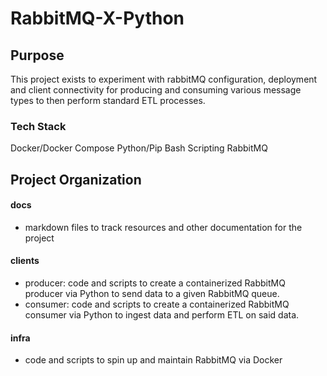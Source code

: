 # RabbitMQ-X-Python 

## Purpose
This project exists to experiment with rabbitMQ configuration, deployment and client connectivity for producing and consuming various message types to then perform standard ETL
processes.

### Tech Stack
Docker/Docker Compose
Python/Pip
Bash Scripting
RabbitMQ

## Project Organization

#### docs
- markdown files to track resources and other documentation for the project
#### clients
- producer: code and scripts to create a containerized RabbitMQ producer via Python to send data to a given RabbitMQ queue.
- consumer: code and scripts to create a containerized RabbitMQ consumer via Python to ingest data and perform ETL on said data.
#### infra
- code and scripts to spin up and maintain RabbitMQ via Docker